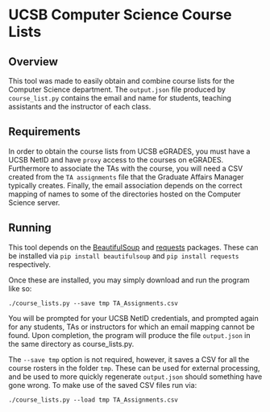 # UCSB Computer Science Course Lists

## Overview

This tool was made to easily obtain and combine course lists for the Computer
Science department. The `output.json` file produced by `course_list.py`
contains the email and name for students, teaching assistants and the instructor
of each class.

## Requirements

In order to obtain the course lists from UCSB eGRADES, you must have a UCSB
NetID and have `proxy` access to the courses on eGRADES. Furthermore to
associate the TAs with the course, you will need a CSV created from the `TA
assignments` file that the Graduate Affairs Manager typically creates. Finally,
the email association depends on the correct mapping of names to some of the
directories hosted on the Computer Science server.

## Running

This tool depends on the
[BeautifulSoup](http://www.crummy.com/software/BeautifulSoup/) and
[requests](http://docs.python-requests.org/) packages. These can be installed
via `pip install beautifulsoup` and `pip install requests` respectively.

Once these are installed, you may simply download and run the program like so:

    ./course_lists.py --save tmp TA_Assignments.csv

You will be prompted for your UCSB NetID credentials, and prompted again for
any students, TAs or instructors for which an email mapping cannot be
found. Upon completion, the program will produce the file `output.json` in the
same directory as course_lists.py.

The `--save tmp` option is not required, however, it saves a CSV for all the
course rosters in the folder `tmp`. These can be used for external processing,
and be used to more quickly regenerate `output.json` should something have gone
wrong. To make use of the saved CSV files run via:

    ./course_lists.py --load tmp TA_Assignments.csv
